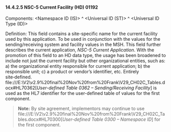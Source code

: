 #### 14.4.2.5 NSC-5 Current Facility (HD) 01192 

Components: &lt;Namespace ID (IS)> ^ &lt;Universal ID (ST)> ^ &lt;Universal ID Type (ID)>

Definition: This field contains a site-specific name for the current facility used by this application. To be used in conjunction with the values for the sending/receiving system and facility values in the MSH. This field further describes the current application, _NSC-5 Current Application_. With the promotion of this field to an HD data type, the usage has been broadened to include not just the current facility but other organizational entities, such as: a) the organizational entity responsible for current application; b) the responsible unit; c) a product or vendor’s identifier, etc. Entirely site‑defined. file:///E:\V2\v2.9%20final%20Nov%20from%20Frank\V29_CH02C_Tables.docx#HL70362[_User-defined Table 0362 – Sending/Receiving Facility_] is used as the HL7 identifier for the user-defined table of values for the first component.

> **Note:** By site agreement, implementors may continue to use file:///E:\V2\v2.9%20final%20Nov%20from%20Frank\V29_CH02C_Tables.docx#HL70300[_User-defined Table 0300 – Namespace ID_] for the first component.
